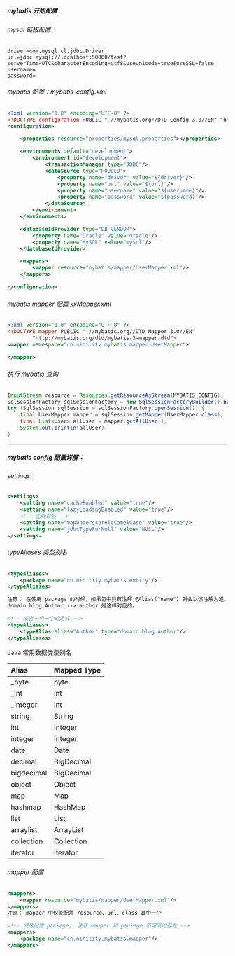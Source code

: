 ##### mybatis 开始配置

###### mysql 链接配置：

```properties
driver=com.mysql.cl.jdbc.Driver
url=jdbc:mysql://localhost:50000/test?serverTime=UTC&characterEncoding=utf8&useUnicode=true&useSSL=false
username=
password=
```

###### mybatis 配置：mybatis-config.xml

```xml
<?xml version="1.0" encoding="UTF-8" ?>
<!DOCTYPE configuration PUBLIC "-//mybatis.org//DTD Config 3.0//EN" "http://mybatis.org/dtd/mybatis-3-config.dtd">
<configuration>

    <properties resource="properties/mysql.properties"></properties>

    <environments default="development">
        <environment id="development">
            <transactionManager type="JDBC"/>
            <dataSource type="POOLED">
                <property name="driver" value="${driver}"/>
                <property name="url" value="${url}"/>
                <property name="username" value="${username}"/>
                <property name="password" value="${password}"/>
            </dataSource>
        </environment>
    </environments>

    <databaseIdProvider type="DB_VENDOR">
        <property name="Oracle" value="oracle"/>
        <property name="MySQL" value="mysql"/>
    </databaseIdProvider>

    <mappers>
        <mapper resource="mybatis/mapper/UserMapper.xml"/>
    </mappers>

</configuration>
```



###### mybatis mapper 配置 xxMapper.xml

```xml
<?xml version="1.0" encoding="UTF-8" ?>
<!DOCTYPE mapper PUBLIC "-//mybatis.org//DTD Mapper 3.0//EN"
        "http://mybatis.org/dtd/mybatis-3-mapper.dtd">
<mapper namespace="cn.nihility.mybatis.mapper.UserMapper">

</mapper>
```



###### 执行 mybatis 查询

```java
InputStream resource = Resources.getResourceAsStream(MYBATIS_CONFIG);
SqlSessionFactory sqlSessionFactory = new SqlSessionFactoryBuilder().build(resource);
try (SqlSession sqlSession = sqlSessionFactory.openSession()) {
    final UserMapper mapper = sqlSession.getMapper(UserMapper.class);
    final List<User> allUser = mapper.getAllUser();
    System.out.println(allUser);
}
```



---

##### mybatis config 配置详解：

###### settings

```xml
<settings>
    <setting name="cacheEnabled" value="true"/>
    <setting name="lazyLoadingEnabled" value="true"/>
    <!-- 驼峰命名 -->
    <setting name="mapUnderscoreToCamelCase" value="true"/>
    <setting name="jdbcTypeForNull" value="NULL"/>
</settings>
```

###### typeAliases 类型别名

```xml
<typeAliases>
    <package name="cn.nihility.mybatis.entity"/>
</typeAliases>

注意： 在使用 package 的时候，如果包中类有注解 @Alias("name") 就会以该注解为准。
domain.blog.Author --> author 是这样对应的。

<!-- 或者一个一个的定义 -->
<typeAliases>
    <typeAlias alias="Author" type="domain.blog.Author"/>
</typeAliases>
```

Java 常用数据类型别名

| Alias      | Mapped Type |
| :--------- | :---------- |
| _byte      | byte        |
| _int       | int         |
| _integer   | int         |
| string     | String      |
| int        | Integer     |
| integer    | Integer     |
| date       | Date        |
| decimal    | BigDecimal  |
| bigdecimal | BigDecimal  |
| object     | Object      |
| map        | Map         |
| hashmap    | HashMap     |
| list       | List        |
| arraylist  | ArrayList   |
| collection | Collection  |
| iterator   | Iterator    |

###### mapper 配置

```xml
<mappers>
    <mapper resource="mybatis/mapper/UserMapper.xml"/>
</mappers>
注意： mapper 中仅能配置 resource、url、class 其中一个

<!-- 或这配置 package， 注意 mapper 和 package 不可同时存在 -->
<mappers>
    <package name="cn.nihility.mybatis.mapper"/>
</mappers>
```

